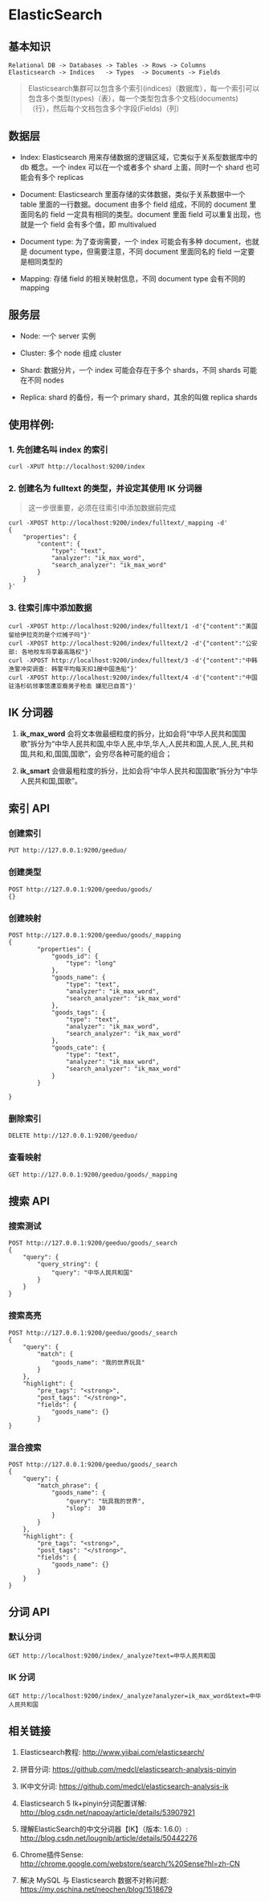 # ElasticSearch

## 基本知识

	Relational DB -> Databases -> Tables -> Rows -> Columns
	Elasticsearch -> Indices   -> Types  -> Documents -> Fields

> Elasticsearch集群可以包含多个索引(indices)（数据库），每一个索引可以包含多个类型(types)（表），每一个类型包含多个文档(documents)（行），然后每个文档包含多个字段(Fields)（列）

## 数据层

- Index: Elasticsearch 用来存储数据的逻辑区域，它类似于关系型数据库中的 db 概念。一个 index 可以在一个或者多个 shard 上面，同时一个 shard 也可能会有多个 replicas

- Document: Elasticsearch 里面存储的实体数据，类似于关系数据中一个 table 里面的一行数据。document 由多个 field 组成，不同的 document 里面同名的 field 一定具有相同的类型。document 里面 field 可以重复出现，也就是一个 field 会有多个值，即 multivalued

- Document type: 为了查询需要，一个 index 可能会有多种 document，也就是 document type，但需要注意，不同 document 里面同名的 field 一定要是相同类型的

- Mapping: 存储 field 的相关映射信息，不同 document type 会有不同的mapping


## 服务层

- Node: 一个 server 实例

- Cluster: 多个 node 组成 cluster

- Shard: 数据分片，一个 index 可能会存在于多个 shards，不同 shards 可能在不同 nodes

- Replica: shard 的备份，有一个 primary shard，其余的叫做 replica shards

## 使用样例: 

### 1. 先创建名叫 index 的索引

	curl -XPUT http://localhost:9200/index

### 2. 创建名为 fulltext 的类型，并设定其使用 IK 分词器

> 这一步很重要，必须在往索引中添加数据前完成

	curl -XPOST http://localhost:9200/index/fulltext/_mapping -d'
	{
        "properties": {
            "content": {
                "type": "text",
                "analyzer": "ik_max_word",
                "search_analyzer": "ik_max_word"
            }
        }
	}'

### 3. 往索引库中添加数据
	curl -XPOST http://localhost:9200/index/fulltext/1 -d'{"content":"美国留给伊拉克的是个烂摊子吗"}'
	curl -XPOST http://localhost:9200/index/fulltext/2 -d'{"content":"公安部: 各地校车将享最高路权"}'
	curl -XPOST http://localhost:9200/index/fulltext/3 -d'{"content":"中韩渔警冲突调查: 韩警平均每天扣1艘中国渔船"}'
	curl -XPOST http://localhost:9200/index/fulltext/4 -d'{"content":"中国驻洛杉矶领事馆遭亚裔男子枪击 嫌犯已自首"}'

## IK 分词器

1. **ik_max_word** 会将文本做最细粒度的拆分，比如会将“中华人民共和国国歌”拆分为“中华人民共和国,中华人民,中华,华人,人民共和国,人民,人,民,共和国,共和,和,国国,国歌”，会穷尽各种可能的组合；

2. **ik_smart** 会做最粗粒度的拆分，比如会将“中华人民共和国国歌”拆分为“中华人民共和国,国歌”。

## 索引 API

### 创建索引

	PUT http://127.0.0.1:9200/geeduo/

### 创建类型

	POST http://127.0.0.1:9200/geeduo/goods/
	{}

### 创建映射

	POST http://127.0.0.1:9200/geeduo/goods/_mapping
	{
	        "properties": {
	            "goods_id": {
	                "type": "long"
	            },
	            "goods_name": {
	                "type": "text",
	                "analyzer": "ik_max_word",
	                "search_analyzer": "ik_max_word"
	            },
	            "goods_tags": {
	                "type": "text",
	                "analyzer": "ik_max_word",
	                "search_analyzer": "ik_max_word"
	            },
	            "goods_cate": {
	                "type": "text",
	                "analyzer": "ik_max_word",
	                "search_analyzer": "ik_max_word"
	            }
	        }
	    
	}

### 删除索引

	DELETE http://127.0.0.1:9200/geeduo/

### 查看映射

	GET http://127.0.0.1:9200/geeduo/goods/_mapping

## 搜索 API

### 搜索测试

	POST http://127.0.0.1:9200/geeduo/goods/_search
	{
	    "query": {
	        "query_string": {
	            "query": "中华人民共和国"
	        }
	    }
	}

### 搜索高亮

	POST http://127.0.0.1:9200/geeduo/goods/_search
	{
	    "query": {
	        "match": {
	            "goods_name": "我的世界玩具"
	        }
	    },
	    "highlight": {
	    	"pre_tags": "<strong>",
			"post_tags": "</strong>",
	        "fields": {
				"goods_name": {}
			}
	}

### 混合搜索

	POST http://127.0.0.1:9200/geeduo/goods/_search
	{
	    "query": {
	        "match_phrase": {
	            "goods_name": {
	                "query": "玩具我的世界",
	                "slop":  30
	            }
	        }
	    },
	    "highlight": {
	    	"pre_tags": "<strong>",
			"post_tags": "</strong>",
	        "fields": {
				"goods_name": {}
			}
		}
	}

## 分词 API

### 默认分词

	GET http://localhost:9200/index/_analyze?text=中华人民共和国

### IK 分词

	GET http://localhost:9200/index/_analyze?analyzer=ik_max_word&text=中华人民共和国


## 相关链接

1. Elasticsearch教程: http://www.yiibai.com/elasticsearch/

2. 拼音分词: https://github.com/medcl/elasticsearch-analysis-pinyin

3. IK中文分词: https://github.com/medcl/elasticsearch-analysis-ik

4. Elasticsearch 5 Ik+pinyin分词配置详解: http://blog.csdn.net/napoay/article/details/53907921

5. 理解ElasticSearch的中文分词器【IK】（版本: 1.6.0）: http://blog.csdn.net/lougnib/article/details/50442276

6. Chrome插件Sense: http://chrome.google.com/webstore/search/%20Sense?hl=zh-CN

7. 解决 MySQL 与 Elasticsearch 数据不对称问题: https://my.oschina.net/neochen/blog/1518679

